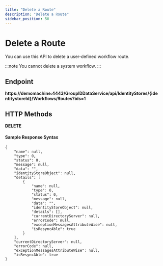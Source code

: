 ```yaml
---
title: "Delete a Route"
description: "Delete a Route"
sidebar_position: 50
---
```


# Delete a Route

You can use this API to delete a user-defined workflow route.

:::note
You cannot delete a system workflow.
:::


## Endpoint

**https://demomachine:4443/GroupIDDataService/api/IdentityStores/{identitystoreId}/Workflows/Routes?ids=1**

## HTTP Methods

**DELETE**

#### Sample Response Syntax

```
{
    "name": null,
    "type": 0,
    "status": 0,
    "message": null,
    "data": "",
    "identityStoreObject": null,
    "details": [
        {
            "name": null,
            "type": 0,
            "status": 0,
            "message": null,
            "data": "",
            "identityStoreObject": null,
            "details": [],
            "currentDirectoryServer": null,
            "errorCode": null,
            "exceptionMessagesAttributeWise": null,
            "isResyncAble": true
        }
    ],
    "currentDirectoryServer": null,
    "errorCode": null,
    "exceptionMessagesAttributeWise": null,
    "isResyncAble": true
}
```
